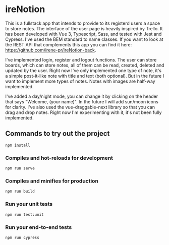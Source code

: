 # ireNotion

This is a fullstack app that intends to provide to its registerd users a space to store notes. The interface of the user page is heavily inspired by Trello. It has been developed with Vue 3, Typescript, Sass, and tested with Jest and Cypress. I've used the BEM standard to name classes. If you want to look at the REST API that complements this app you can find it here: https://github.com/irene-pr/ireNotion-back.

I've implemented login, register and logout functions. The user can store boards, which can store notes, all of them can be read, created, deleted and updated by the user. Right now I've only implemented one type of note, it's a simple post-it-like note with title and text (both optional). But in the future I want to implement more types of notes. Notes with images are half-way implemented.

I've added a day/night mode, you can change it by clicking on the header that says "Welcome, (your name)". In the future I will add sun/moon icons for clarity. I've also used the vue-draggable-next library so that you can drag and drop notes. Right now I'm experimenting with it, it's not been fully implemented.

## Commands to try out the project

```
npm install
```

### Compiles and hot-reloads for development

```
npm run serve
```

### Compiles and minifies for production

```
npm run build
```

### Run your unit tests

```
npm run test:unit
```

### Run your end-to-end tests

```
npm run cypress
```
